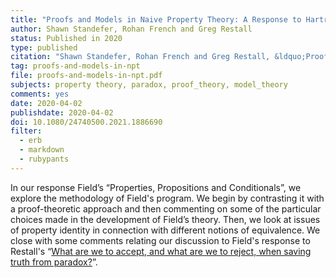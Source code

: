 ```yaml
---
title: "Proofs and Models in Naive Property Theory: A Response to Hartry Field's “Properties, Propositions and Conditionals”"
author: Shawn Standefer, Rohan French and Greg Restall
status: Published in 2020
type: published
citation: "Shawn Standefer, Rohan French and Greg Restall, &ldquo;Proofs and Models in Naive Property Theory: A Response to Hartry Field's &ldquo;Properties, Propositions and Conditionals&rdquo;,&rdquo; <em>Australasian Philosophical Review</em>, 4:2 (2020), 162&ndash;177."
tag: proofs-and-models-in-npt
file: proofs-and-models-in-npt.pdf
subjects: property theory, paradox, proof_theory, model_theory 
comments: yes
date: 2020-04-02
publishdate: 2020-04-02
doi: 10.1080/24740500.2021.1886690
filter:
  - erb
  - markdown
  - rubypants
---
```

In our response Field’s &ldquo;Properties, Propositions and Conditionals&rdquo;, we explore the methodology of Field's program. We begin by contrasting it with a proof-theoretic approach and then commenting on some of the particular choices made in the development of Field’s theory. Then, we look at issues of property identity in connection with different notions of equivalence. We close with some comments relating our discussion to Field's response to Restall's “[What are we to accept, and what are we to reject, when saving truth from paradox?](https://consequently.org/writing/stp/)”.